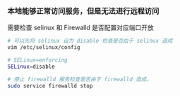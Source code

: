 ### 本地能够正常访问服务，但是无法进行远程访问
需要检查 selinux 和 Firewalld 是否配置对应端口开放
```bash
# 可以先将 selinux 设为 disable 检查是否由于 selinux 造成
vim /etc/selinux/config

# SELinux=enforcing
SELinux=disable

# 停止 firewalld 服务检查是否由于 firewalld 造成。
sudo service firewalld stop
```